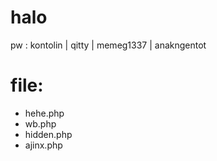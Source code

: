 halo 
================
pw : kontolin | qitty | memeg1337 | anakngentot


file:
================
- hehe.php
- wb.php
- hidden.php
- ajinx.php

